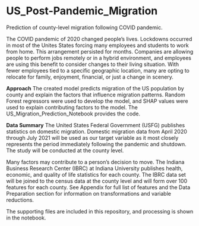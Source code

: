 # US_Post-Pandemic_Migration
Prediction of county-level migration following COVID pandemic.

The COVID pandemic of 2020 changed people’s lives. Lockdowns occurred in most of the Unites States forcing many employees and students to work from home. This arrangement persisted for months. Companies are allowing people to perform jobs remotely or in a hybrid environment, and employees are using this benefit to consider changes to their living situation. With fewer employees tied to a specific geographic location, many are opting to relocate for family, enjoyment, financial, or just a change in scenery. 

**Approach**
The created model predicts migration of the US population by county and explain the factors that influence migration patterns. Random Forest regressors were used to develop the model, and SHAP values were used to explain contributing factors to the model. The US_Migration_Prediction_Notebook provides the code.

**Data Summary**
The United States Federal Government (USFG) publishes statistics on domestic migration. Domestic migration data from April 2020 through July 2021 will be used as our target variable as it most closely represents the period immediately following the pandemic and shutdown. The study will be conducted at the county level.

Many factors may contribute to a person’s decision to move. The Indiana Business Research Center (IBRC) at Indiana University publishes health, economic, and quality of life statistics for each county. The IBRC data set will be joined to the census data at the county level and will form over 100 features for each county. See Appendix for full list of features and the Data Preparation section for information on transformations and variable reductions.  

The supporting files are included in this repository, and processing is shown in the notebook.
